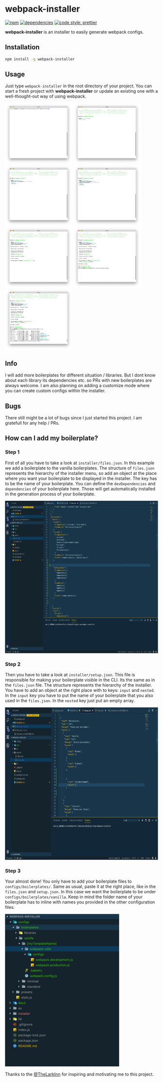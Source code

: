 # webpack-installer
[![npm][npm]][npm-url]
[![dependencies][dependencies]][dependencies-url]
[![code style: prettier][prettier]][prettier-url]


**webpack-installer** is an installer to easily generate webpack configs.


## Installation

```bash
npm install -g webpack-installer
```


## Usage

Just type `webpack-installer` in the root directory of your project.
You can start a fresh project with **webpack-installer** or update an existing one with a well-thought-out way of using webpack.

<div float="left">
  <img src="docs/images/usage/screen_1.png" alt="IDE Screen 1" height="200">
  <img src="docs/images/usage/screen_2.png" alt="IDE Screen 2" height="200">
  <img src="docs/images/usage/screen_3.png" alt="IDE Screen 3" height="200">
  <img src="docs/images/usage/screen_4.png" alt="IDE Screen 4" height="200">
  <img src="docs/images/usage/screen_5.png" alt="IDE Screen 5" height="200">
  <img src="docs/images/usage/screen_6.png" alt="IDE Screen 6" height="200">
  <img src="docs/images/usage/screen_7.png" alt="IDE Screen 7" height="200">
</div>


## Info

I will add more boilerplates for different situation / libraries. But I dont know about each library its dependencies etc. so PRs with new boilerplates are always welcome. I am also planning on adding a customize mode where you can create custom configs within the installer.


## Bugs

There still might be a lot of bugs since I just started this project. I am gratefull for any help / PRs.


## How can I add my boilerplate?

### Step 1

First of all you have to take a look at `installer/files.json`. In this example we add a boilerplate to the vanilla boilerplates.
The structure of `files.json` represents the hierarchy of the installer menu, so add an object at the place where you want your boilerplate to be displayed in the installer. The key has to be the name of your boilerplate. 
You can define the `devDependencies` and `dependencies` of your boilerplate here. Those will get automatically installed in the generation process of your boilerplate.

<img src="docs/images/contributing/files_json.png" alt="files.json" height="500">

### Step 2

Then you have to take a look at `installer/setup.json`.  This file is responsible for making your boilerplate visible in the CLI. Its the same as in the `files.json` file. The structure represents the hierarchy of the installer. You have to add an object at the right place with to keys: `input` and `nested`. In the `input` key you have to put the name of your boilerplate that you also used in the `files.json`. In the `nested` key just put an empty array.

<img src="docs/images/contributing/setup_json.png" alt="setup.json" height="500">

### Step 3

Your almost done! You only have to add your boilerplate files to `configs/boilerplates/`. Same as usual, paste it at the right place, like in the `files.json` and `setup.json`.
In this case we want the boilerplate to be under `configs/boilerplates/vanilla`. Keep in mind the folder name of your boilerplate has to inline with names you provided in the other configuration files.

<img src="docs/images/contributing/boilerplate.png" alt="Boilerplate" height="500">


Thanks to the [@TheLarkInn](https://twitter.com/thelarkinn) for inspiring and motivating me to this project.


[npm]: https://img.shields.io/npm/v/webpack-installer.svg?style=flat-square
[npm-url]: https://npmjs.com/package/webpack-installer
[dependencies]: https://img.shields.io/david/Marvin1003/webpack-installer.svg?style=flat-square
[dependencies-url]: https://david-dm.org/Marvin1003/webpack-installer
[prettier]: https://img.shields.io/badge/code_style-prettier-ff69b4.svg?style=flat-square
[prettier-url]: https://github.com/prettier/prettier